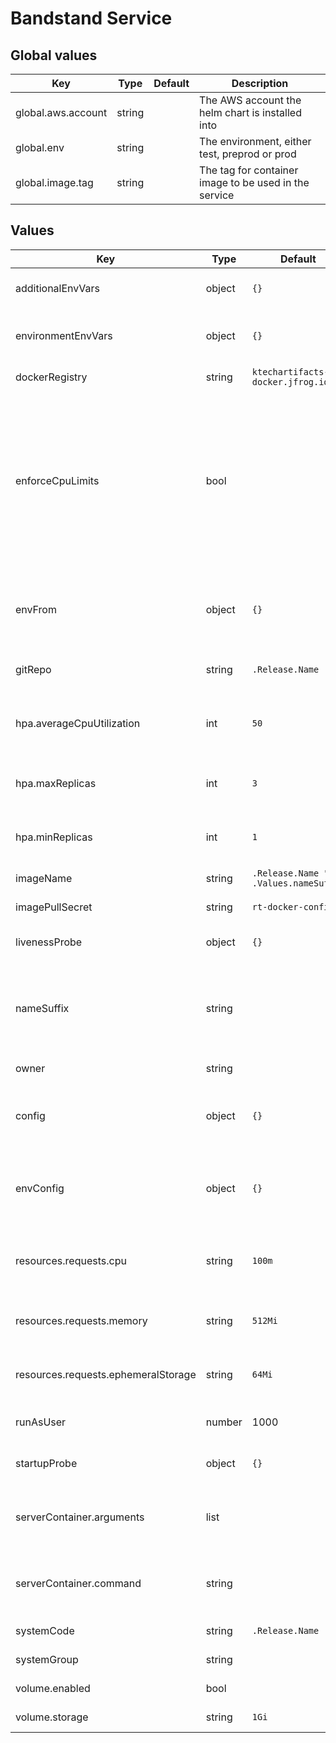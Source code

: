 # Bandstand Service

## Global values

| Key                | Type   | Default | Description                                           |
|--------------------|--------|---------|-------------------------------------------------------|
| global.aws.account | string |         | The AWS account the helm chart is installed into      |
| global.env         | string |         | The environment, either test, preprod or prod         |
| global.image.tag   | string |         | The tag for container image to be used in the service |

## Values

| Key                                 | Type   | Default                                | Description                                                                                                                                                                                                                                                                                         |
|-------------------------------------|--------|----------------------------------------|-----------------------------------------------------------------------------------------------------------------------------------------------------------------------------------------------------------------------------------------------------------------------------------------------------|
| additionalEnvVars                   | object | `{}`                                   | An object containing additional environment variables                                                                                                                                                                                                                                               |
| environmentEnvVars                  | object | `{}`                                   | An object containing environment specific additional environment variables                                                                                                                                                                                                                          |
| dockerRegistry                      | string | `ktechartifacts-docker.jfrog.io`       | Docker registry to pull images from                                                                                                                                                                                                                                                                 |
| enforceCpuLimits                    | bool   |                                        | By default CPU will burst to use spare capacity on the node. Setting this flag will add a cpu limit with the same value as `resources.requests.cpu`. It is recommended to set this flag in performance testing environments to ensure recorded performance isn't based on unallocated capacity      |
| envFrom                             | object | `{}`                                   | References to ConfigMaps / Secrets which will be mapped to environment variables. For more details see [here](https://kubernetes.io/docs/tasks/configure-pod-container/configure-pod-configmap/#configure-all-key-value-pairs-in-a-configmap-as-container-environment-variables)                    |
| gitRepo                             | string | `.Release.Name`                        | The name of the repository for the service                                                                                                                                                                                                                                                          |
| hpa.averageCpuUtilization           | int    | `50`                                   | Horizontal pod autoscaler, the threshold average CPU ultilization to trigger, see [here](https://kubernetes.io/docs/tasks/run-application/horizontal-pod-autoscale/)                                                                                                                                |
| hpa.maxReplicas                     | int    | `3`                                    | Horizontal pod autoscaler, maximum number of pods, see [here](https://kubernetes.io/docs/tasks/run-application/horizontal-pod-autoscale/)                                                                                                                                                           |
| hpa.minReplicas                     | int    | `1`                                    | Horizontal pod autoscaler, minimum number of pods, see [here](https://kubernetes.io/docs/tasks/run-application/horizontal-pod-autoscale/)                                                                                                                                                           |
| imageName                           | string | `.Release.Name "-" .Values.nameSuffix` | Name of the docker image to run                                                                                                                                                                                                                                                                     |
| imagePullSecret                     | string | `rt-docker-config`                     | Docker registry secret for pulling image                                                                                                                                                                                                                                                            |
| livenessProbe                       | object | `{}`                                   | Liveness probe definiton, for more details see [k8s docs](https://kubernetes.io/docs/tasks/configure-pod-container/configure-liveness-readiness-startup-probes/)                                                                                                                                    |
| nameSuffix                          | string |                                        | A suffix to be appended to the name of all created resources. This is useful when using subcharts to define multiple services within a single helm release                                                                                                                                          |
| owner                               | string |                                        | The GitHub team that owns the service                                                                                                                                                                                                                                                               |
| config                              | object | `{}`                                   | An object containing base config for the service - use this for creating base config files.                                                                                                                                                                                                         |
| envConfig                           | object | `{}`                                   | An object containing environment config for the service - use this for creating environment specific config files.                                                                                                                                                                                  |
| resources.requests.cpu              | string | `100m`                                 | [Requests](https://kubernetes.io/docs/concepts/configuration/manage-resources-containers/#requests-and-limits) for container CPU resources measured in cpu units, one core is 1000m, see [here](https://kubernetes.io/docs/concepts/configuration/manage-resources-containers/#meaning-of-cpu)      |
| resources.requests.memory           | string | `512Mi`                                | Container memory [Requests and Limit](https://kubernetes.io/docs/concepts/configuration/manage-resources-containers/#requests-and-limits)see [here](https://kubernetes.io/docs/concepts/configuration/manage-resources-containers/#meaning-of-memory) (both set to the same value)                  |
| resources.requests.ephemeralStorage | string | `64Mi`                                 | Container ephemeral storage [Requests and Limit](https://kubernetes.io/docs/concepts/configuration/manage-resources-containers/#requests-and-limits)see [here](https://kubernetes.io/docs/concepts/configuration/manage-resources-containers/#local-ephemeral-storage) (both set to the same value) |
| runAsUser                           | number | 1000                                   | The user id to run the container as (cannot be 0/root)                                                                                                                                                                                                                                              |
| startupProbe                        | object | `{}`                                   | Liveness probe definiton, for more details see [k8s docs](https://kubernetes.io/docs/tasks/configure-pod-container/configure-liveness-readiness-startup-probes/)                                                                                                                                    |
| serverContainer.arguments           | list   |                                        | Override the default container (Helm) arguments (this is the docker CMD) for the service Pod                                                                                                                                                                                                        |
| serverContainer.command             | string |                                        | Override the default container (Helm) command (this is the docker ENTRYPOINT) for the service Pod                                                                                                                                                                                                   |
| systemCode                          | string | `.Release.Name`                        | The systemCode for the service                                                                                                                                                                                                                                                                      |
| systemGroup                         | string |                                        | The systemGroup for the service                                                                                                                                                                                                                                                                     |
| volume.enabled                      | bool   |                                        | True if persistent volume is required                                                                                                                                                                                                                                                               |
| volume.storage                      | string | `1Gi`                                  | Amount of volume storage                                                                                                                                                                                                                                                                            |
